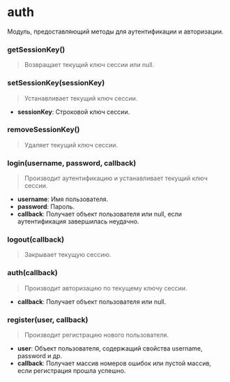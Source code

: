 # auth

Модуль, предоставляющий методы для аутентификации и авторизации.

### getSessionKey()
> Возвращает текущий ключ сессии или null.

### setSessionKey(sessionKey)
> Устанавливает текущий ключ сессии.

* **sessionKey**: Строковой ключ сессии.

### removeSessionKey()
> Удаляет текущий ключ сессии.

### login(username, password, callback)
> Производит аутентификацию и устанавливает текущий ключ сессии.

* **username**: Имя пользователя.
* **password**: Пароль.
* **callback**: Получает объект пользователя или null, если аутентификация завершилась неудачно.

### logout(callback)
> Закрывает текущую сессию.

### auth(callback)
> Производит авторизацию по текущему ключу сессии.

* **callback**: Получает объект пользователя или null.

### register(user, callback)
> Производит регистрацию нового пользователя.

* **user**: Объект пользователя, содержащий свойства username, password и др.
* **callback**: Получает массив номеров ошибок или пустой массив, если регистрация прошла успешно.